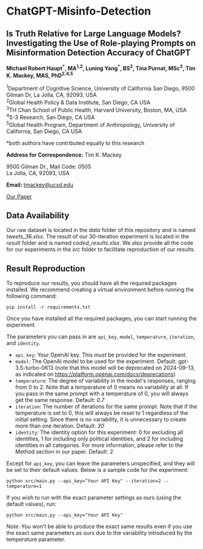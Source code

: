 # ChatGPT-Misinfo-Detection
## Is Truth Relative for Large Language Models? Investigating the Use of Role-playing Prompts on Misinformation Detection Accuracy of ChatGPT

**Michael Robert Haupt<sup>\*</sup>, MA<sup>1,2</sup>, Luning Yang<sup>\*</sup>, BS<sup>2</sup>, Tina Purnat, MSc<sup>3</sup>, Tim K. Mackey, MAS, PhD<sup>2,4,5</sup>**

<sup>1</sup>Department of Cognitive Science, University of California San Diego, 9500 Gilman Dr, La Jolla, CA, 92093, USA  
<sup>2</sup>Global Health Policy & Data Institute, San Diego, CA USA  
<sup>3</sup>TH Chan School of Public Health, Harvard University, Boston, MA, USA  
<sup>4</sup>S-3 Research, San Diego, CA USA  
<sup>5</sup>Global Health Program, Department of Anthropology, University of California, San Diego, CA USA

\*both authors have contributed equally to this research

**Address for Correspondence:** Tim K. Mackey

9500 Gilman Dr., Mail Code: 0505  
La Jolla, CA, 92093, USA  

**Email:** [tmackey@ucsd.edu](mailto:tmackey@ucsd.edu)

[Our Paper](https://infodemiology.jmir.org/2024/1/e60678/)

## Data Availability
Our raw dataset is located in the *data* folder of this repository and is named *tweets_36.xlsx*. The result of our 30-iteration experiment is located in the *result* folder and is named *coded_results.xlsx*. We also provide all the code for our experiments in the *src* folder to facilitate reproduction of our results.

## Result Reproduction
To reproduce our results, you should have all the required packages installed. We recommend creating a virtual environment before running the following command:
```
pip install -r requirements.txt
```

Once you have installed all the required packages, you can start running the experiment.

The parameters you can pass in are `api_key`, `model`, `temperature`, `iteration`, and `identity`.

- `api_key`: Your OpenAI key. This *must* be provided for the experiment.
- `model`: The OpenAI model to be used for the experiment. Default: gpt-3.5-turbo-0613 (note that this model will be deprecated on 2024-09-13, as indicated on https://platform.openai.com/docs/deprecations)
- `temperature`: The degree of variability in the model's responses, ranging from 0 to 2. Note that a temperature of 0 means no variability at all. If you pass in the same prompt with a temperature of 0, you will always get the same response. Default: *0.7*
- `iteration`: The number of iterations for the same prompt. Note that if the temperature is set to 0, this will always be reset to 1 regardless of the initial setting. Since there is no variability, it is unnecessary to create more than one iteration. Default: *30*
- `identity`: The identity option for this experiment: 0 for excluding all identities, 1 for including only political identities, and 2 for including identities in all categories. For more information, please refer to the Method section in our paper. Default: 2

Except for `api_key`, you can leave the parameters unspecified, and they will be set to their default values. Below is a sample code for the experiment:
```
python src/main.py --api_key="Your API Key" --iteration=2 --temperature=1
```

If you wish to run with the exact parameter settings as ours (using the default values), run:
```
python src/main.py --api_key="Your API Key"
```
*Note*: You won't be able to produce the exact same results even if you use the exact same parameters as ours due to the variability introduced by the temperature parameter.
